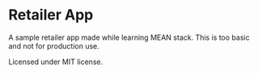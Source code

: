 # Retailer App

A sample retailer app made while learning MEAN stack. This is too basic and not for production use.

Licensed under MIT license.
